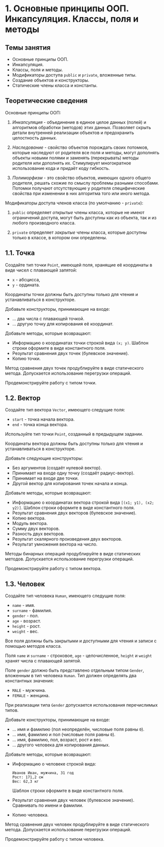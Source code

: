 # 1. Основные принципы ООП. Инкапсуляция. Классы, поля и методы

## Темы занятия

- Основные принципы ООП.
- Инкапсуляция.
- Классы, поля и методы.
- Модификаторы доступа `public` и `private`, вложенные типы.
- Создание объектов и конструкторы.
- Статические члены класса и константы.

## Теоретические сведения

Основные принципы ООП:

1. _Инкапсуляция_ - объединение в единое целое данных (полей) и алгоритмов 
обработки (методов) этих данных. Позволяет скрыть детали внутренней 
реализации объектов и предохранить целостность данных.

2. _Наследование_ - свойство объектов порождать своих потомков, которые
наследуют от родителя все поля и методы, могут дополнять объекты новыми 
полями и заменять (перекрывать) методы родителя или дополнять их.
Стимулирует многократное использование кода и придаёт коду гибкость.

3. _Полиморфизм_ - это свойство объектов, имеющих одного общего родителя, 
решать схожие по смыслу проблемы разными способами. Потомки получают 
отсутствующие у родителя специфические свойства при изменении в них 
алгоритма того или иного метода.

Модификаторы доступа членов класса (по умолчанию - `private`):

1. `public` определяет _открытые_ члены класса, которые не имеют ограничений 
доступа, могут быть доступны как из объекта, так и из любого производного 
класса.

2. `private` определяет _закрытые_ члены класса, которые доступны только в 
классе, в котором они определены.

## 1.1. Точка

Создайте тип точки `Point`, имеющей поля, хранящие её координаты в виде чисел
с плавающей запятой:

- `x` - абсцисса,
- `y` - ордината.

Координаты точки должны быть доступны только для чтения и устанавливаться в 
конструкторе.

Добавьте конструкторы, принимающие на входе:

- ... два числа с плавающей точкой.
- ... другую точку для копирования её координат.

Добавьте методы, которые возвращают:

- Информацию о координатах точки строкой вида `(x; y)`.
Шаблон строки оформите в виде константного поля.
- Результат сравнения двух точек (булевское значение).
- Копию точки.

Метод сравнения двух точек продублируйте в виде статического метода. 
Допускается использование перегрузки операций.

Продемонстрируйте работу с типом точки.

## 1.2. Вектор

Создайте тип вектора `Vector`, имеющего следущие поля:

- `start` - точка начала вектора.
- `end` - точка конца вектора.

Используйте тип точки `Point`, созданный в предыдущем задании.

Координаты вектора должны быть доступны только для чтения и устанавливаться в 
конструкторе.

Добавьте следующие конструкторы:

- Без аргументов (создаёт нулевой вектор).
- Принимает на входе одну точку (создаёт радиус-вектор).
- Принимает на входе две точки.
- Другой вектор для копирования точек начала и конца.

Добавьте методы, которые возвращают:

- Информацию о координатах вектора строкой вида `[(x1; y1), (x2; y2)]`.
Шаблон строки оформите в виде константного поля.
- Результат сравнения двух векторов (булевское значение).
- Копию вектора.
- Модуль вектора.
- Сумму двух векторов.
- Разность двух векторов.
- Результат скалярного произведения двух векторов.
- Результат умножения вектора на число.

Методы бинарных операций продублируйте в виде статических методов. 
Допускается использование перегрузки операций.

Продемонстрируйте работу с типом вектора.

## 1.3. Человек

Создайте тип человека `Human`, имеющего следущие поля:

- `name` - имя.
- `surname` - фамилия.
- `gender` - пол.
- `age` - возраст.
- `height` - рост.
- `weight` - вес.

Все поля должны быть закрытыми и доступными для чтения и записи с помощью 
методов класса.

Поля `name` и `surname` - строковое, `age` - целочисленное,
`height` и `weight` хранят числа с плавающей запятой.

Поле `gender` должно быть представлено отдельным типом `Gender`, вложенным в 
тип человека `Human`. Тип должен определять два константных значения:

- `MALE` - мужчина.
- `FEMALE` - женцина.

При реализации типа `Gender` допускается использования перечислимых типов.

Добавьте конструкторы, принимающие на входе:

- ... имя и фамилию (пол неопределён, числовые поля равны `0`).
- ... имя, фамилию и пол (числовые поля равны `0`).
- ... имя, фамилию, пол, возраст, рост и вес.
- ... другого человека для копирования данных.

Добавьте методы, которые возвращают:

- Информацию о человеке строкой вида:

  ```
  Иванов Иван, мужчина, 31 год
  Рост: 171,2 см
  Вес: 62,3 кг
  ```
  
  Шаблон строки оформите в виде константного поля.
  
- Результат сравнения двух человек (булевское значение).
Сравнивать по имени и фамилии.
- Копию человека.

Метод сравнения двух человек продублируйте в виде статического метода. 
Допускается использование перегрузки операций.

Продемонстрируйте работу с типом человека.